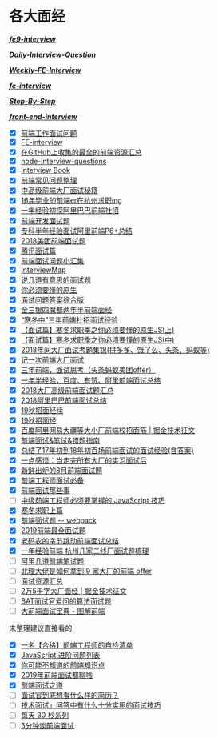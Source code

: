  #  各大面经 #
 
***[fe9-interview](https://github.com/frontend9/fe9-interview)***

***[Daily-Interview-Question](https://github.com/Advanced-Frontend/Daily-Interview-Question)***

***[Weekly-FE-Interview](https://github.com/airuikun/Weekly-FE-Interview)***

***[fe-interview](https://github.com/haizlin/fe-interview)***

***[Step-By-Step](https://github.com/YvetteLau/Step-By-Step)***

***[front-end-interview](https://github.com/xiaomuzhu/front-end-interview)***


- [x] [前端工作面试问题](https://h5bp.org/Front-end-Developer-Interview-Questions/translations/chinese/)
- [x] [FE-interview](https://github.com/qiu-deqing/FE-interview)
- [x] [在GitHub上收集的最全的前端资源汇总](https://github.com/helloqingfeng/Awsome-Front-End-learning-resource)
- [x] [node-interview-questions](https://github.com/jimuyouyou/node-interview-questions)
- [x] [Interview Book](https://github.com/Mountain-Buzhou/Interview-Book)
- [x] [前端常见问题整理](https://juejin.im/post/5ac43e7c6fb9a028d1414f84)
- [x] [中高级前端大厂面试秘籍](https://juejin.im/post/5c64d15d6fb9a049d37f9c20)
- [x] [16年毕业的前端er在杭州求职ing](https://juejin.im/post/5a64541bf265da3e2d338862)
- [x] [一年经验初探阿里巴巴前端社招](https://github.com/jawil/blog/issues/22)
- [x] [前端开发面试题](https://github.com/markyun/My-blog/tree/master/Front-end-Developer-Questions)
- [x] [专科半年经验面试阿里前端P6+总结](https://juejin.im/post/5a92c23b5188257a6b06110b)
- [x] [2018美团前端面试题](https://juejin.im/post/5a96c6326fb9a063626408c8)
- [x] [腾讯面试篇](https://juejin.im/post/5c1eec7bf265da61477034ae)
- [x] [前端面试问题小汇集](https://juejin.im/post/5abf8a25f265da23994ea8fa?utm_medium=fe&utm_source=weixinqun)
- [x] [InterviewMap](https://yuchengkai.cn/docs/frontend/#%E5%86%85%E7%BD%AE%E7%B1%BB%E5%9E%8B)
- [x] [说几道有意思的面试题](https://juejin.im/post/5c7a346f518825620677ebe8)
- [x] [你必须要懂的原生](https://juejin.im/post/5cab0c45f265da2513734390)
- [x] [面试问题答案综合版](https://github.com/poetries/FE-Interview-Questions/issues/2)
- [x] [金三银四魔都两年半前端面经](https://juejin.im/post/5cb87f9df265da03555c78ec)
- [x] [“寒冬中”三年前端社招面试经验](https://juejin.im/post/5cb99067f265da038860b239?from=groupmessage&isappinstalled=0)
- [x] [【面试篇】寒冬求职季之你必须要懂的原生JS(上)](https://juejin.im/post/5cab0c45f265da2513734390)
- [x] [【面试篇】寒冬求职季之你必须要懂的原生JS(中)](https://juejin.im/post/5cbd1e33e51d45789161d053)
- [x] [2018年间大厂面试考题集锦(拼多多、饿了么、头条、蚂蚁等)](https://juejin.im/post/5c6297626fb9a04a0e2dada7)
- [x] [记一次前端大厂面试](https://www.zhihu.com/question/41466747/answer/603319365)
- [x] [三年前端，面试思考（头条蚂蚁美团offer）](https://mp.weixin.qq.com/s?__biz=MzI5MjUxNjA4Mw==&mid=2247484348&idx=1&sn=18f6467ddcb4376be022f72e903f7ebc&chksm=ec017a20db76f33677f5677d53d2a52a5b168fdd758abb967c9be5d5f173ff55276e27b55e1d&scene=0&xtrack=1&ascene=56&devicetype=iOS12.0.1&version=16070322&nettype=WIFI&abtest_cookie=BQABAAoACwANABMAFAAFACOXHgBZmR4AhZkeAIqZHgCMmR4AAAA%3D&lang=zh_CN&fontScale=100&pass_ticket=mvN3L77m1anuvk9fxaZLFPLf2Tmj4Av4WWay1z2eWoAgWd0hb4uj7gNE8vxNGxAn&wx_header=1)
- [x] [一年半经验，百度、有赞、阿里前端面试总结](https://juejin.im/post/5befeb5051882511a8527dbe)
- [x] [2018大厂高级前端面试题汇总](https://mp.weixin.qq.com/s/T9vM95jj1GX3kaCOMCUGIw)
- [x] [2018阿里巴巴前端面试总结](https://blog.ihoey.com/posts/Interview/2018-02-28-alibaba-interview.html)
- [x] [19秋招面经续](https://juejin.im/post/5b7432076fb9a009820daa37)
- [x] [19秋招面经](https://juejin.im/post/5b5193e6e51d4519133fa700)
- [x] [百度阿里网易大疆等大小厂前端校招面筋 | 掘金技术征文](https://juejin.im/post/5bb470295188255c5e66f88f)
- [x] [前端面试&笔试&错题指南](https://github.com/forrany/Web-Project)
- [x] [总结了17年初到18年初百场前端面试的面试经验(含答案)](https://segmentfault.com/a/1190000015591521)
- [x] [一点感悟：当走完所有大厂的实习面试后](https://juejin.im/post/5b68f384f265da0fa00a3df0)
- [x] [新鲜出炉的8月前端面试题](https://segmentfault.com/a/1190000015916686)
- [x] [前端工程师面试必备](https://juejin.im/post/5cd0bdfc6fb9a031f10ca08c)
- [x] [前端面试那些事](https://juejin.im/post/5a59db5a518825732d7f8ce5)
- [ ] [中级前端工程师必须要掌握的 JavaScript 技巧](https://github.com/yeyan1996/JavaScript)
- [x] [寒冬求职上篇](https://juejin.im/post/5cdb7bc26fb9a0321557044d)
- [x] [前端面试题 -- webpack](https://github.com/Roamen/web-document/issues/7#w15)
- [x] [2019前端最全面试题](https://zhuanlan.zhihu.com/p/63962882?utm_source=wechat_session&utm_medium=social&utm_oi=663734070933196800)
- [x] [老码农的字节跳动前端面试总结](https://zhuanlan.zhihu.com/p/68974750)
- [x] [一年经验前端 杭州几家二线厂面试题梳理](https://juejin.im/post/5d3a538bf265da1b9163d947#heading-27)
- [ ] [阿里几道前端笔试题](https://zhuanlan.zhihu.com/p/80366959?utm_source=wechat_session&utm_medium=social&utm_oi=27827097305088)
- [ ] [北理大佬是如何拿到 9 家大厂的前端 offer ](https://mp.weixin.qq.com/s/SEspnA3RqLhroKkjpJt2zA)
- [ ] [面试资源汇总](https://github.com/abc-club/free-resources/blob/master/INTERVIEW.md)
- [ ] [2万5千字大厂面经 | 掘金技术征文](https://juejin.im/post/5ba34e54e51d450e5162789b#comment)
- [ ] [BAT面试官爱问的算法面试题](https://zhuanlan.zhihu.com/p/67840811?utm_source=wechat_session&utm_medium=social&utm_oi=663734070933196800)
- [ ] [大前端面试宝典 - 图解前端](https://lucifer.ren/fe-interview/#/?utm_source=wechat_session&utm_medium=social&utm_oi=663734070933196800&nsukey=iayY522jr7dUmK46hinnTuym4LehvxCmggIFbU9Hk72sWOLSNyaTpSSVCyG5TSyCpyOnRZvQWX%2FoDyGJTA2DcFx2FtJd8kr9bZ0qK2q2oS1AX9giEHHwZMy5m8jMN2ed4ukQwUC81Ghh4RLBtdPX8VAirtxM1amoUZTBkeZlNIhZPSVtdf%2F7Y3yyMFPsO24e6eGCbUIkO2ReB1GjU2kxVQ%3D%3D)

未整理建议直接看的:
- [x] [一名【合格】前端工程师的自检清单](https://zhuanlan.zhihu.com/p/64098516)
- [x] [JavaScript 进阶问题列表](https://juejin.im/post/5d0644976fb9a07ed064b0ca)
- [x] [你可能不知道的前端知识点](https://github.com/justjavac/the-front-end-knowledge-you-may-not-know)
- [x] [2019年前端面试都聊啥](https://mp.weixin.qq.com/s/e-IC588SZPJK2QRBm3KuHA)
- [x] [前端面试之道](https://wangtunan.github.io/blog/interview/#javascript%E5%9F%BA%E7%A1%80%E7%9F%A5%E8%AF%86%E9%9D%A2%E8%AF%95%E9%A2%98)
- [ ] [面试官到底想看什么样的简历？](https://mp.weixin.qq.com/s/UGLq5mW0vdexfnNOpoErmQ)
- [ ] [技术面试」问答中有什么十分实用的面试技巧](https://juejin.im/post/5d30c0cd6fb9a07efd474427)
- [ ] [每天 30 秒系列](https://github.com/b3log/30-seconds-zh_CN)
- [ ] [5分钟谈前端面试](https://mp.weixin.qq.com/s/TpoKxF4gMi4pSML--W0X2g)
